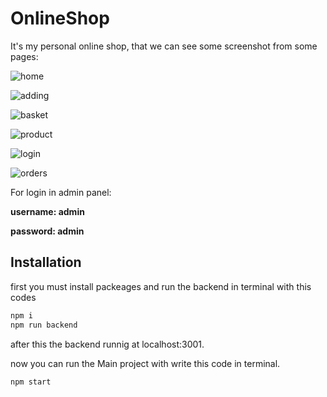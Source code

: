 # OnlineShop 

It's my personal online shop, that we can see some screenshot from some pages:

![home](https://user-images.githubusercontent.com/103545728/196700750-947ae8e7-5619-46a5-8f70-87c297d88243.jpg)

![adding](https://user-images.githubusercontent.com/103545728/196700819-73a960ef-e997-45b4-bbeb-30454a1657a1.jpg)

![basket](https://user-images.githubusercontent.com/103545728/196700865-d5fa8368-cad9-4382-b40a-94b8e7ac0091.jpg)

![product](https://user-images.githubusercontent.com/103545728/196700883-db49bd48-1145-4ddd-b6d3-891eb3060243.jpg)

![login](https://user-images.githubusercontent.com/103545728/196700907-01d59997-8c6c-4978-bf6e-449dbce47195.jpg)

![orders](https://user-images.githubusercontent.com/103545728/196700938-48be9491-503f-4d60-bb50-187fd3a822c6.jpg)

For login in admin panel:

**username: admin**

**password: admin**

## Installation

first you must install packeages and run the backend in terminal with this codes

```bash
npm i 
npm run backend
```

after this the backend runnig at localhost:3001.


now you can run the Main project with write this code in terminal.

```bash
npm start
```

